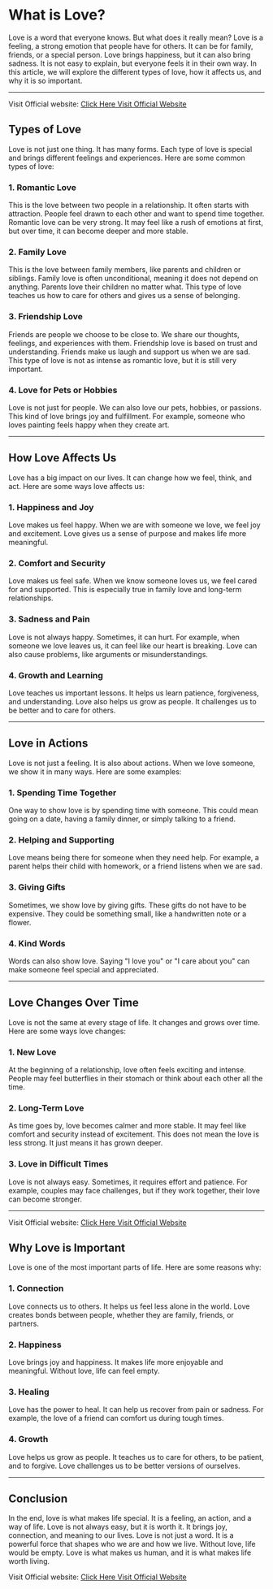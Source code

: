# What is Love?

Love is a word that everyone knows. But what does it really mean? Love is a feeling, a strong emotion that people have for others. It can be for family, friends, or a special person. Love brings happiness, but it can also bring sadness. It is not easy to explain, but everyone feels it in their own way. In this article, we will explore the different types of love, how it affects us, and why it is so important.

---
Visit Official website: [Click Here Visit Official Website](https://www.femalemindcontrol.shop/)

## Types of Love

Love is not just one thing. It has many forms. Each type of love is special and brings different feelings and experiences. Here are some common types of love:

### 1. Romantic Love  
This is the love between two people in a relationship. It often starts with attraction. People feel drawn to each other and want to spend time together. Romantic love can be very strong. It may feel like a rush of emotions at first, but over time, it can become deeper and more stable.

### 2. Family Love  
This is the love between family members, like parents and children or siblings. Family love is often unconditional, meaning it does not depend on anything. Parents love their children no matter what. This type of love teaches us how to care for others and gives us a sense of belonging.

### 3. Friendship Love  
Friends are people we choose to be close to. We share our thoughts, feelings, and experiences with them. Friendship love is based on trust and understanding. Friends make us laugh and support us when we are sad. This type of love is not as intense as romantic love, but it is still very important.

### 4. Love for Pets or Hobbies  
Love is not just for people. We can also love our pets, hobbies, or passions. This kind of love brings joy and fulfillment. For example, someone who loves painting feels happy when they create art.

---

## How Love Affects Us

Love has a big impact on our lives. It can change how we feel, think, and act. Here are some ways love affects us:

### 1. Happiness and Joy  
Love makes us feel happy. When we are with someone we love, we feel joy and excitement. Love gives us a sense of purpose and makes life more meaningful.

### 2. Comfort and Security  
Love makes us feel safe. When we know someone loves us, we feel cared for and supported. This is especially true in family love and long-term relationships.

### 3. Sadness and Pain  
Love is not always happy. Sometimes, it can hurt. For example, when someone we love leaves us, it can feel like our heart is breaking. Love can also cause problems, like arguments or misunderstandings.

### 4. Growth and Learning  
Love teaches us important lessons. It helps us learn patience, forgiveness, and understanding. Love also helps us grow as people. It challenges us to be better and to care for others.

---

## Love in Actions

Love is not just a feeling. It is also about actions. When we love someone, we show it in many ways. Here are some examples:

### 1. Spending Time Together  
One way to show love is by spending time with someone. This could mean going on a date, having a family dinner, or simply talking to a friend.

### 2. Helping and Supporting  
Love means being there for someone when they need help. For example, a parent helps their child with homework, or a friend listens when we are sad.

### 3. Giving Gifts  
Sometimes, we show love by giving gifts. These gifts do not have to be expensive. They could be something small, like a handwritten note or a flower.

### 4. Kind Words  
Words can also show love. Saying "I love you" or "I care about you" can make someone feel special and appreciated.

---

## Love Changes Over Time

Love is not the same at every stage of life. It changes and grows over time. Here are some ways love changes:

### 1. New Love  
At the beginning of a relationship, love often feels exciting and intense. People may feel butterflies in their stomach or think about each other all the time.

### 2. Long-Term Love  
As time goes by, love becomes calmer and more stable. It may feel like comfort and security instead of excitement. This does not mean the love is less strong. It just means it has grown deeper.

### 3. Love in Difficult Times  
Love is not always easy. Sometimes, it requires effort and patience. For example, couples may face challenges, but if they work together, their love can become stronger.

---

Visit Official website: [Click Here Visit Official Website](https://www.femalemindcontrol.shop/)

## Why Love is Important

Love is one of the most important parts of life. Here are some reasons why:

### 1. Connection  
Love connects us to others. It helps us feel less alone in the world. Love creates bonds between people, whether they are family, friends, or partners.

### 2. Happiness  
Love brings joy and happiness. It makes life more enjoyable and meaningful. Without love, life can feel empty.

### 3. Healing  
Love has the power to heal. It can help us recover from pain or sadness. For example, the love of a friend can comfort us during tough times.

### 4. Growth  
Love helps us grow as people. It teaches us to care for others, to be patient, and to forgive. Love challenges us to be better versions of ourselves.

---

## Conclusion

In the end, love is what makes life special. It is a feeling, an action, and a way of life. Love is not always easy, but it is worth it. It brings joy, connection, and meaning to our lives. Love is not just a word. It is a powerful force that shapes who we are and how we live. Without love, life would be empty. Love is what makes us human, and it is what makes life worth living.

Visit Official website: [Click Here Visit Official Website](https://www.femalemindcontrol.shop/)
